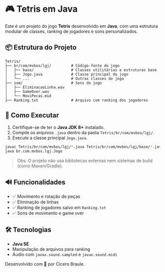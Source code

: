
# 🎮 Tetris em Java

Este é um projeto do jogo **Tetris** desenvolvido em **Java**, com uma estrutura modular de classes, ranking de jogadores e sons personalizados.

## 📦 Estrutura do Projeto

```
Tetris/
├── br/com/mvbos/lgj/         # Código-fonte do jogo
│   ├── base/                 # Classes utilitárias e estruturas base
│   ├── Jogo.java             # Classe principal do jogo
│   └── ...                   # Outras classes do jogo
├── som/                      # Sons do jogo
│   ├── EliminacaoLinha.wav
│   ├── GameOver.wav
│   └── MoviPecas.mid
├── Ranking.txt               # Arquivo com ranking dos jogadores
```

## 🚀 Como Executar

1. Certifique-se de ter o **Java JDK 8+** instalado.
2. Compile os arquivos `.java` dentro da pasta `Tetris/br/com/mvbos/lgj/`.
3. Execute a classe principal `Jogo.java`.

```bash
javac Tetris/br/com/mvbos/lgj/*.java Tetris/br/com/mvbos/lgj/base/*.java
java br.com.mvbos.lgj.Jogo
```

> Obs: O projeto não usa bibliotecas externas nem sistemas de build (como Maven/Gradle).

## 🔊 Funcionalidades

- ✅ Movimento e rotação de peças
- ✅ Eliminação de linhas
- ✅ Ranking de jogadores salvo em `Ranking.txt`
- ✅ Sons de movimento e game over

## 🛠 Tecnologias

- **Java SE**
- Manipulação de arquivos para ranking
- Áudio com `javax.sound.sampled` e `javax.sound.midi`


Desenvolvido com 💙 por Cícero Braule.
